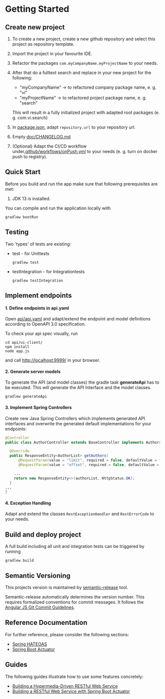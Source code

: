# Getting Started

## Create new project 
1. To create a new project, create a new github repository and select this project as repository template.
2. Import the project in your favourite IDE.
3. Refactor the packages `com.myCompanyName.myProjectName` to your needs.
4. After that do a fulltext search and replace in your new project for the following:
    * "myCompanyName"  -> to refactored company package name, e. g. "vi"
    * "myProjectName"  -> to refactored project package name, e. g. "search"
   
   This will result in a fully initialized project with adapted root packages (e. g. com.vi.search)
5. In [package.json](package.json), adapt `repository.url` to your repository url.
6. Empty [doc/CHANGELOG.md](doc/CHANGELOG.md)
7. (Optional) Adapt the CI/CD workflow under[.github/workflows/onPush.yml](.github/workflows/onPush.yml) to your needs (e. g. turn on docker push to registry).

## Quick Start

Before you build and run the app make sure that following prerequisites are met:

1. JDK 13 is installed.

You can compile and run the application locally with
<pre><code>gradlew bootRun</code></pre>

## Testing
Two 'types' of tests are existing:
* test - for Unittests
    <pre><code>gradlew test</code></pre>
* testIntegration - for Integrationtests
    <pre><code>gradlew testIntegration</code></pre>

## Implement endpoints
#### 1. Define endpoints in api.yaml
Open [api/api.yaml](api/api.yaml) and adapt/extend the endpoint and  model definitions according to OpenAPI 3.0 specification.

To check your api spec visually, run
 ```
cd api/ui-client/
npm install
node app.js
 ```
and call [http://localhost:9999/](http://localhost:9999/) in your browser.
#### 2. Generate server models
To generate the API (and model classes) the gradle task **generateApi** has to be executed.
This will generate the API Interface and the model classes.

    gradlew generateApi


#### 3. Implement Spring Controllers
Create new Java Spring Controllers which implements generated API interfaces and overwrite the generated default implementations for your endpoints:
```java
@Controller
public class AuthorController extends BaseController implements AuthorsApi {

  @Override
  public ResponseEntity<AuthorList> getAuthors(
      @RequestParam(value = "limit", required = false, defaultValue = "10") Integer limit,
      @RequestParam(value = "offset", required = false, defaultValue = "0") Integer offset) {

    ...
    return new ResponseEntity<>(authorList, HttpStatus.OK);
  }
...
}
```

#### 4. Exception Handling
Adapt and extend the classes `RestExceptionHandler` and `RestErrorCode` to your needs. 

## Build and deploy project
A full build including all unit and integration tests can be triggered by running 
<pre><code>gradlew build</code></pre>

## Semantic Versioning
This projects version is maintained by [semantic-release](https://github.com/semantic-release/semantic-release) tool.

Semantic-release automatically determines the version number. This requires formalized conventions for commit messages. It follows the [Angular JS Git Commit Guidelines](https://github.com/angular/angular.js/blob/master/DEVELOPERS.md#-git-commit-guidelines).

## Reference Documentation
For further reference, please consider the following sections:

* [Spring HATEOAS](https://docs.spring.io/spring-boot/docs/2.2.1.RELEASE/reference/htmlsingle/#boot-features-spring-hateoas)
* [Spring Boot Actuator](https://docs.spring.io/spring-boot/docs/2.2.1.RELEASE/reference/htmlsingle/#production-ready)

## Guides
The following guides illustrate how to use some features concretely:

* [Building a Hypermedia-Driven RESTful Web Service](https://spring.io/guides/gs/rest-hateoas/)
* [Building a RESTful Web Service with Spring Boot Actuator](https://spring.io/guides/gs/actuator-service/)

